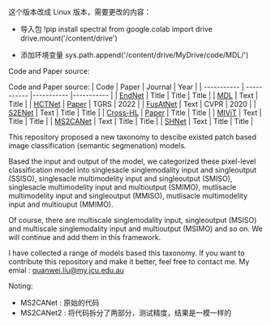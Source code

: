 这个版本改成 Linux 版本，需要更改的内容：

- 导入包
!pip install spectral
from google.colab import drive
drive.mount('/content/drive')

- 添加环境变量
sys.path.append('/content/drive/MyDrive/code/MDL/')




Code and Paper source: 
<!-- - [EndNet](https://github.com/danfenghong/IEEE_GRSL_EndNet)
- [MDL](https://github.com/danfenghong/IEEE_TGRS_MDL-RS)
- [HCTNet](https://github.com/zgr6010/Fusion_HCT) --------------------------------- [Paper](https://ieeexplore.ieee.org/document/9999457)
- [FusAtNet](https://github.com/ShivamP1993/FusAtNet-Dual-Attention-based-SpectroSpatial-Multimodal-Fusion-Network-for-Hyperspectral-and-LiDAR-)
- [S2ENet](https://github.com/likyoo/Multimodal-Remote-Sensing-Toolkit)
- [Cross-HL](https://github.com/AtriSukul1508/Cross-HL)-------------------------------- [Paper](https://ieeexplore-ieee-org.elibrary.jcu.edu.au/document/10462184)
- [MIViT](https://github.com/icey-zhang/MIViT)
- [MS2CANet](https://github.com/junhengzhu/MS2CANet)
- [SHNet](https://github.com/quanweiliu/SHNet)
--> 


Code and Paper source: 
| Code      | Paper |  Journal |  Year | 
| ----------- | ----------- |----------- |----------- |
| [EndNet](https://github.com/danfenghong/IEEE_GRSL_EndNet)      | Title       | Title       | Title       |
| [MDL](https://github.com/danfenghong/IEEE_TGRS_MDL-RS)   | Text        | Title       |
| [HCTNet](https://github.com/zgr6010/Fusion_HCT)   | [Paper](https://ieeexplore.ieee.org/document/9999457)        | TGRS       | 2022       |
| [FusAtNet](https://github.com/ShivamP1993/FusAtNet-Dual-Attention-based-SpectroSpatial-Multimodal-Fusion-Network-for-Hyperspectral-and-LiDAR-)   | Text        | CVPR        | 2020       |
| [S2ENet](https://github.com/likyoo/Multimodal-Remote-Sensing-Toolkit)   | Text        | Title       | Title       |
| [Cross-HL](https://github.com/AtriSukul1508/Cross-HL)  | [Paper](https://ieeexplore-ieee-org.elibrary.jcu.edu.au/document/10462184)        | Title       | Title       |
| [MIViT](https://github.com/icey-zhang/MIViT)   | Text        | Title       | Title       |
| [MS2CANet](https://github.com/junhengzhu/MS2CANet)   | Text        | Title       | Title       |
| [SHNet](https://github.com/quanweiliu/SHNet)   | Text        | Title       | Title       |


This repository proposed a new taxonomy to descibe existed patch based image classification (semantic segmenation) models.

Based the input and output of the model, we categorized these pixel-level classification model into singlesacle singlemodality input and singleoutput (SSISO), singlesacle multimodelity input and singleoutput (SMISO), singlesacle multimodelity input and multioutput (SMIMO), mutlisacle multimodelity input and singleoutput (MMISO), mutlisacle multimodelity input and multiouput (MMIMO).

Of course, there are multiscale singlemodality input, singleoutput (MSISO) and multiscale singlemodality input and multioutput (MSIMO) and so on. We will continue and add them in this framework.

I have collected a range of models based this taxonomy. If you want to contribute this repository and make it better, feel free to contact me. My emial : quanwei.liu@my.jcu.edu.au



Noting: 
- MS2CANet : 原始的代码
- MS2CANet2 : 将代码拆分了两部分，测试精度，结果是一模一样的
